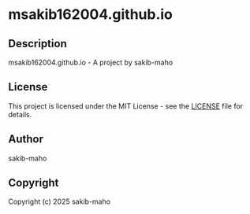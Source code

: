 # msakib162004.github.io

## Description
msakib162004.github.io - A project by sakib-maho

## License
This project is licensed under the MIT License - see the [LICENSE](LICENSE) file for details.

## Author
sakib-maho

## Copyright
Copyright (c) 2025 sakib-maho
